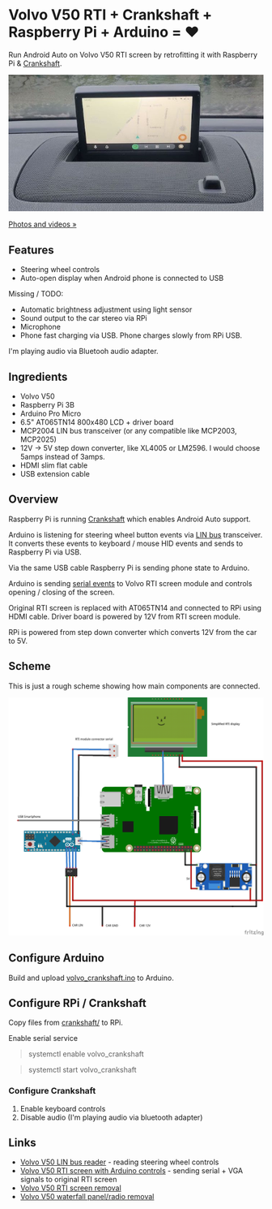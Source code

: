# Volvo V50 RTI + Crankshaft + Raspberry Pi + Arduino = ❤️

Run Android Auto on Volvo V50 RTI screen by retrofitting it with Raspberry Pi & [Crankshaft](https://getcrankshaft.com/).

[![Working example](media/android_auto.jpg)](https://photos.app.goo.gl/vtM3ymQ5z1pJNeDw8)

[Photos and videos »](https://photos.app.goo.gl/vtM3ymQ5z1pJNeDw8)

## Features

- Steering wheel controls
- Auto-open display when Android phone is connected to USB

Missing / TODO:

- Automatic brightness adjustment using light sensor
- Sound output to the car stereo via RPi
- Microphone
- Phone fast charging via USB. Phone charges slowly from RPi USB.

I'm playing audio via Bluetooh audio adapter. 

## Ingredients

- Volvo V50
- Raspberry Pi 3B
- Arduino Pro Micro
- 6.5" AT065TN14 800x480 LCD + driver board
- MCP2004 LIN bus transceiver (or any compatible like MCP2003, MCP2025)
- 12V -> 5V step down converter, like XL4005 or LM2596. I would choose 5amps instead of 3amps.
- HDMI slim flat cable
- USB extension cable

## Overview

Raspberry Pi is running [Crankshaft](https://getcrankshaft.com/) which enables Android Auto support.

Arduino is listening for steering wheel button events via [LIN bus](https://github.com/laurynas/volvo_linbus) transceiver. It converts these events to keyboard / mouse HID events and sends to Raspberry Pi via USB.

Via the same USB cable Raspberry Pi is sending phone state to Arduino.

Arduino is sending [serial events](https://github.com/laurynas/volvo#screen-control-signal) to Volvo RTI screen module and controls opening / closing of the screen.

Original RTI screen is replaced with AT065TN14 and connected to RPi using HDMI cable. Driver board is powered by 12V from RTI screen module.

RPi is powered from step down converter which converts 12V from the car to 5V.

## Scheme

This is just a rough scheme showing how main components are connected. 

![Rough scheme](media/sketch_bb.png)

## Configure Arduino

Build and upload [volvo_crankshaft.ino](volvo_crankshaft.ino) to Arduino.

## Configure RPi / Crankshaft

Copy files from [crankshaft/](crankshaft/) to RPi.

Enable serial service

> systemctl enable volvo_crankshaft

> systemctl start volvo_crankshaft 

### Configure Crankshaft

1. Enable keyboard controls
2. Disable audio (I'm playing audio via bluetooth adapter)

## Links

- [Volvo V50 LIN bus reader](https://github.com/laurynas/volvo_linbus) - reading steering wheel controls
- [Volvo V50 RTI screen with Arduino controls](https://github.com/laurynas/volvo) - sending serial + VGA signals to original RTI screen
- [Volvo V50 RTI screen removal](https://www.youtube.com/watch?v=MJirMelq5ys)
- [Volvo V50 waterfall panel/radio removal](https://www.youtube.com/watch?v=Xo5NpBt04qs)
